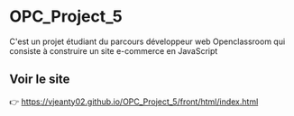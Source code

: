 # OPC_Project_5
C'est un projet étudiant du parcours développeur web Openclassroom qui consiste à construire un site e-commerce en JavaScript

## Voir le site
:point_right: https://vjeanty02.github.io/OPC_Project_5/front/html/index.html
